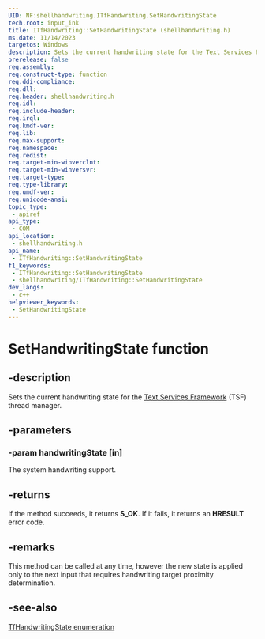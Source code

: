 ```yaml
---
UID: NF:shellhandwriting.ITfHandwriting.SetHandwritingState
tech.root: input_ink
title: ITfHandwriting::SetHandwritingState (shellhandwriting.h)
ms.date: 11/14/2023
targetos: Windows
description: Sets the current handwriting state for the Text Services Framework (TSF) thread manager.
prerelease: false
req.assembly: 
req.construct-type: function
req.ddi-compliance: 
req.dll: 
req.header: shellhandwriting.h
req.idl: 
req.include-header: 
req.irql: 
req.kmdf-ver: 
req.lib: 
req.max-support: 
req.namespace: 
req.redist: 
req.target-min-winverclnt: 
req.target-min-winversvr: 
req.target-type: 
req.type-library: 
req.umdf-ver: 
req.unicode-ansi: 
topic_type:
 - apiref
api_type:
 - COM
api_location:
 - shellhandwriting.h
api_name:
 - ITfHandwriting::SetHandwritingState
f1_keywords:
 - ITfHandwriting::SetHandwritingState
 - shellhandwriting/ITfHandwriting::SetHandwritingState
dev_langs:
 - c++
helpviewer_keywords:
 - SetHandwritingState
---
```


# SetHandwritingState function

## -description

Sets the current handwriting state for the [Text Services Framework](/windows/win32/tsf/text-services-framework) (TSF) thread manager.

## -parameters

### -param handwritingState [in]

The system handwriting support.

## -returns

If the method succeeds, it returns **S_OK**. If it fails, it returns an **HRESULT** error code.

## -remarks

This method can be called at any time, however the new state is applied only to the next input that requires handwriting target proximity determination.

## -see-also

[TfHandwritingState enumeration](ne-shellhandwriting-tfhandwritingstate.md)
